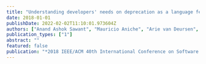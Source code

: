 ```yaml
---
title: "Understanding developers' needs on deprecation as a language feature"
date: 2018-01-01
publishDate: 2022-02-02T11:10:01.973604Z
authors: ["Anand Ashok Sawant", "Mauricio Aniche", "Arie van Deursen", "Alberto Bacchelli"]
publication_types: ["1"]
abstract: ""
featured: false
publication: "*2018 IEEE/ACM 40th International Conference on Software Engineering (ICSE)*"
---
```


